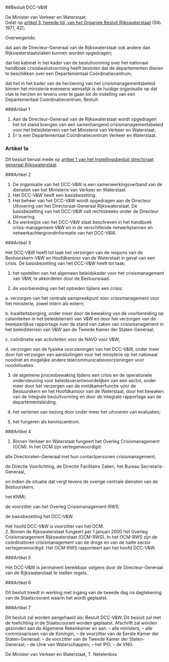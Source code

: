 <meta http-equiv='Content-Type' content='text/html; charset=utf-8' />

##Besluit DCC-V&W

De Minister van Verkeer en Waterstaat;  
Gelet op [artikel 3, tweede lid, van het Organiek Besluit Rijkswaterstaat](../../../../AMvB/organiek/besluit/rijkswaterstaat/BWBR0002743/README.md) (Stb. 1971, 42);

Overwegende:

dat aan de Directeur-Generaal van de Rijkswaterstaat ook andere dan Rijkswaterstaatstaken kunnen worden opgedragen;

dat het kabinet in het kader van de besluitvorming over het nationaal handboek crisisbesluitvorming heeft besloten dat de departementen dienen te beschikken over een Departementaal Coördinatiecentrum;

dat het in het kader van de herziening van het crisismanagementsbeleid binnen het ministerie eveneens wenselijk is de huidige organisatie op dat vlak te herzien en tevens over te gaan tot de instelling van een Departementaal Coördinatiecentrum,
Besluit:     

###Artikel  1  

1.  Aan de Directeur-Generaal van de Rijkswaterstaat wordt opgedragen het tot stand brengen van een samenhangend crisismanagementsbeleid voor het beleidsterrein van het Ministerie van Verkeer en Waterstaat.   
2.  Er is een Departementaal Coördinatiecentrum Verkeer en Waterstaat.   

### Artikel  1a  

Dit besluit berust mede op [artikel 1 van het Instellingsbesluit directoraat generaal Rijkswaterstaat](../../../../ministeriele-regeling/instellingsbesluit/directoraat-generaal/rijkswaterstaat/BWBR0026953/README.md). 

###Artikel  2  

1.  De organisatie van het DCC-V&W is een samenwerkingsverband van de diensten van het Ministerie van Verkeer en Waterstaat.   
2.  Het DCC-V&W heeft een basisbezetting.   
3.  Het beheer van het DCC-V&W wordt opgedragen aan de Directeur Uitvoering van het Directoraat-Generaal Rijkswaterstaat. De basisbezetting van het DCC-V&W valt rechtstreeks onder de Directeur Uitvoering.   
4.  De werkwijze van het DCC-V&W staat beschreven in het handboek crisis-management-V&W en in de verschillende netwerkplannen en netwerkachtergrondinformatie van het DCC-V&W.   

###Artikel  3  

Het DCC-V&W heeft tot taak het verzorgen van de respons van de Bestuurskern-V&W en Hoofdkantoor van de Waterstaat in geval van een crisis. De basisbezetting van het DCC-V&W heeft tot taak: 

1.  het opstellen van het algemeen beleidskader voor het crisismanagement van V&W, te akkorderen door de Bestuursraad. 

2.  de voorbereiding van het optreden tijdens een crisis: 

a.  verzorgen van het centrale aanspreekpunt voor crisismanagement voor het ministerie, zowel intern als extern; 

b.  kwaliteitsborging, onder meer door de bewaking van de voorbereiding op calamiteiten in het beleidsterrein van V&W en door het verzorgen van de tweejaarlijkse rapportage over de stand van zaken van crisismanagement in het beleidsterrein van V&W aan de Tweede Kamer der Staten-Generaal; 

c.  coördinatie van activiteiten voor de NAVO voor V&W; 

d.  verzorgen van de fysieke voorzieningen van het DCC-V&W, onder meer door het verzorgen van aansluitingen voor het ministerie op het nationaal noodnet en mogelijke andere telecommunicatievoorzieningen voor noodsituaties.  

3.  de algemene procesbewaking tijdens een crisis en de operationele ondersteuning voor beleidsverantwoordelijken van een sector, onder meer door het verzorgen van de meldkamerfunctie voor de Bestuurskern en het Hoofdkantoor van de Waterstaat, door het bewaken van de integrale besluitvorming en door de integrale rapportage aan de departementsleiding. 

4.  het verlenen van nazorg door onder meer het uitvoeren van evaluaties; 

5.  het fungeren als kenniscentrum.   

###Artikel  4  

1.  Binnen Verkeer en Waterstaat fungeert het Overleg Crisismanagement (OCM). In het OCM zijn vertegenwoordigd: 

alle Directoraten-Generaal met hun contactpersonen crisismanagement;

de Directie Voorlichting, de Directie Facilitaire Zaken, het Bureau Secretaris-Generaal,

en indien de situatie dat vergt tevens de overige centrale diensten van de Bestuurskern;

het KNMI;

de voorzitter van het Overleg Crisismanagement-RWS;

de basisbezetting het DCC-V&W.

Het hoofd DCC-V&W is voorzitter van het OCM.   
2.  Binnen de Rijkswaterstaat fungeert per 1 januari 2000 het Overleg Crisismanagement Rijkswaterstaat (OCM-RWS). In het OCM-RWS zijn de coördinatoren crisismanagement van de droge en van de natte sector vertegenwoordigd. Het OCM-RWS rapporteert aan het hoofd DCC-V&W.   

###Artikel  5  

Het DCC-V&W is permanent bereikbaar volgens door de Directeur-Generaal van de Rijkswaterstaat te stellen regels.  

###Artikel  6  

Dit besluit treedt in werking met ingang van de tweede dag na dagtekening van de Staatscourant waarin het wordt geplaatst.  

###Artikel  7  

Dit besluit zal worden aangehaald als: Besluit DCC-V&W. 
Dit besluit zal met de toelichting in de Staatscourant worden geplaatst. Afschrift zal worden gezonden aan de Algemene Rekenkamer en aan: – alle ministers; – alle commissarissen van de Koningin; – de voorzitter van de Eerste Kamer der Staten-Generaal; – de voorzitter van de Tweede Kamer der Staten-Generaal; – de Unie van Waterschappen; – het IPO; – de VNG.  

De 
Minister van Verkeer en Waterstaat,
T. Netelenbos      
